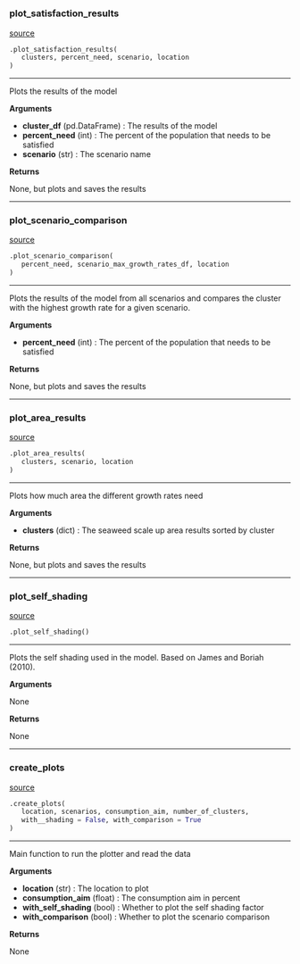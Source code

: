 #


### plot_satisfaction_results
[source](https://github.com/allfed/Seaweed-Upscaling-Model/blob/master/src/plotter.py/#L16)
```python
.plot_satisfaction_results(
   clusters, percent_need, scenario, location
)
```

---
Plots the results of the model

**Arguments**

* **cluster_df** (pd.DataFrame) : The results of the model
* **percent_need** (int) : The percent of the population that needs to be satisfied
* **scenario** (str) : The scenario name


**Returns**

None, but plots and saves the results

----


### plot_scenario_comparison
[source](https://github.com/allfed/Seaweed-Upscaling-Model/blob/master/src/plotter.py/#L98)
```python
.plot_scenario_comparison(
   percent_need, scenario_max_growth_rates_df, location
)
```

---
Plots the results of the model from all scenarios and compares the
cluster with the highest growth rate for a given scenario.

**Arguments**

* **percent_need** (int) : The percent of the population that needs to be satisfied


**Returns**

None, but plots and saves the results

----


### plot_area_results
[source](https://github.com/allfed/Seaweed-Upscaling-Model/blob/master/src/plotter.py/#L254)
```python
.plot_area_results(
   clusters, scenario, location
)
```

---
Plots how much area the different growth rates need

**Arguments**

* **clusters** (dict) : The seaweed scale up area results sorted by cluster


**Returns**

None, but plots and saves the results

----


### plot_self_shading
[source](https://github.com/allfed/Seaweed-Upscaling-Model/blob/master/src/plotter.py/#L292)
```python
.plot_self_shading()
```

---
Plots the self shading used in the model. Based on James and Boriah (2010).

**Arguments**

None

**Returns**

None

----


### create_plots
[source](https://github.com/allfed/Seaweed-Upscaling-Model/blob/master/src/plotter.py/#L325)
```python
.create_plots(
   location, scenarios, consumption_aim, number_of_clusters,
   with__shading = False, with_comparison = True
)
```

---
Main function to run the plotter and read the data

**Arguments**

* **location** (str) : The location to plot
* **consumption_aim** (float) : The consumption aim in percent
* **with_self_shading** (bool) : Whether to plot the self shading factor
* **with_comparison** (bool) : Whether to plot the scenario comparison


**Returns**

None
